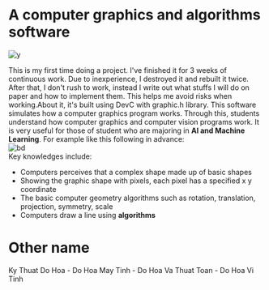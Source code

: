# A computer graphics and algorithms software  

![y](https://user-images.githubusercontent.com/86332370/142972501-b48d4257-53a3-42aa-b16a-40c2f6289ab3.gif)  

This is my first time doing a project.  I've finished it for 3 weeks of continuous work.  Due to inexperience, I destroyed it and rebuilt it twice.  After that, I don't rush to work, instead I write out what stuffs I will do on paper and how to implement them.  This helps me avoid risks when working.About it, it's built using DevC with graphic.h library. This software simulates how a computer graphics program works. Through this, students understand how computer graphics and computer vision programs work. It is very useful for those of student who are majoring in **AI and Machine Learning**. For example like this following in advance:  
![bd](https://user-images.githubusercontent.com/86332370/142972309-d543dd27-48cd-4191-a7b9-3b941675bb76.gif)  
Key knowledges include:  
- Computers perceives that a complex shape made up of basic shapes
- Showing the graphic shape with pixels, each pixel has a specified x y coordinate
- The basic computer geometry algorithms such as rotation, translation, projection, symmetry, scale
- Computers draw a line using **algorithms**

# Other name
Ky Thuat Do Hoa - Do Hoa May Tinh - Do Hoa Va Thuat Toan - Do Hoa Vi Tinh
